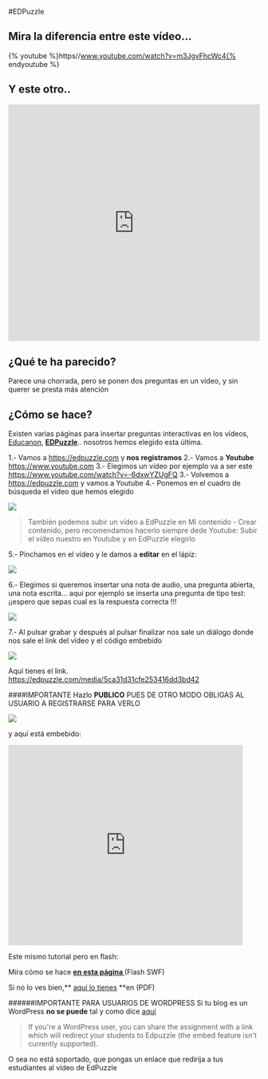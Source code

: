 #EDPuzzle

## Mira la diferencia entre este vídeo...

{% youtube %}https//www.youtube.com/watch?v=m3JgvFhcWc4{% endyoutube %}
## Y este otro..

<iframe width="100%" height="475" src="https://edpuzzle.com/embed/media/56fd434f21764ba16e4c555e" frameborder="0" allowfullscreen=""></iframe>

## ¿Qué te ha parecido?

Parece una chorrada, pero se ponen dos preguntas en un vídeo, y sin querer se presta más atención

## ¿Cómo se hace?

Existen varias páginas para insertar preguntas interactivas en los vídeos, [Educanon](https://playposit.uservoice.com/), [**EDPuzzle**](https://edpuzzle.com/).. nosotros hemos elegido esta última.

1.- Vamos a https://edpuzzle.com y **nos registramos**
2.- Vamos a **Youtube** https://www.youtube.com
3.- Elegimos un vídeo por ejemplo va a ser este https://www.youtube.com/watch?v=-6dxwYZUgFQ
3.- Volvemos a https://edpuzzle.com  y vamos a Youtube
4.- Ponemos en el cuadro de búsqueda el vídeo que hemos elegido

![](https://catedu.gitbooks.io/aprendizaje-colaborativo-con-blog/content/assets/edpuzzle4.jpg)

>También podemos subir un vídeo a EdPuzzle en Mi contenido - Crear contenido, pero recomendamos hacerlo siempre dede Youtube: Subir el vídeo nuestro en Youtube y en EdPuzzle elegirlo

5.- Pinchamos en el vídeo y le damos a **editar** en el lápiz:

![](https://catedu.gitbooks.io/aprendizaje-colaborativo-con-blog/content/assets/edpuzzle5.jpg)

6.- Elegimos si queremos insertar una nota de audio, una pregunta abierta, una nota escrita... aquí por ejemplo se inserta una pregunta de tipo test: ¡¡espero que sepas cual es la respuesta correcta !!!

![](https://catedu.gitbooks.io/aprendizaje-colaborativo-con-blog/content/assets/edpuzzle6.jpg)

7.- Al pulsar grabar y después al pulsar finalizar nos sale un diálogo donde nos sale el link del vídeo y el código embebido

![](https://catedu.gitbooks.io/aprendizaje-colaborativo-con-blog/content/assets/edpuzzle7.jpg)

Aquí tienes el link. https://edpuzzle.com/media/5ca31d31cfe253416dd3bd42

####IMPORTANTE
Hazlo **PUBLICO** PUES DE OTRO MODO OBLIGAS AL USUARIO A REGISTRARSE PARA VERLO

![](https://catedu.gitbooks.io/aprendizaje-colaborativo-con-blog/content/assets/publicoedmodo.png)

y aquí está embebido:

<iframe width="470" height="402" src="https://edpuzzle.com/embed/media/5ca31d31cfe253416dd3bd42" frameborder="0" allowfullscreen></iframe>

Este mismo tutorial pero en flash:

Míra cómo se hace **[en esta página ](http://aularagon.catedu.es/materialesaularagon2013/blogs/videos/EDPuzzle.htm)**(Flash SWF)

Si no lo ves bien,** [aquí lo tienes](http://aularagon.catedu.es/materialesaularagon2013/blogs/videos/EDPuzzle.pdf) **en (PDF)

######IMPORTANTE PARA USUARIOS DE WORDPRESS
Si tu blog es un WordPress **no se puede** tal y como dice [aquí](https://support.edpuzzle.com/hc/en-us/articles/360007260632-Can-I-embed-an-assignment-into-an-LMS-blog-or-website-)

>If you're a WordPress user, you can share the assignment with a link which will redirect your students to Edpuzzle (the embed feature isn't currently supported). 

O sea no está soportado, que pongas un enlace que redirija a tus estudiantes al vídeo de EdPuzzle

